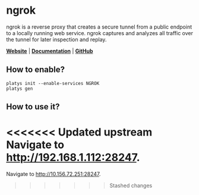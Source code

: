 # ngrok

ngrok is a reverse proxy that creates a secure tunnel from a public endpoint to a locally running web service. ngrok captures and analyzes all traffic over the tunnel for later inspection and replay. 

**[Website](https://ngrok.com/)** | **[Documentation](https://ngrok.com/docs)** | **[GitHub](https://github.com/ngrok/snap-ngrok)**

## How to enable?

```
platys init --enable-services NGROK
platys gen
```

## How to use it?

<<<<<<< Updated upstream
Navigate to <http://192.168.1.112:28247>.
=======
Navigate to <http://10.156.72.251:28247>.
>>>>>>> Stashed changes



